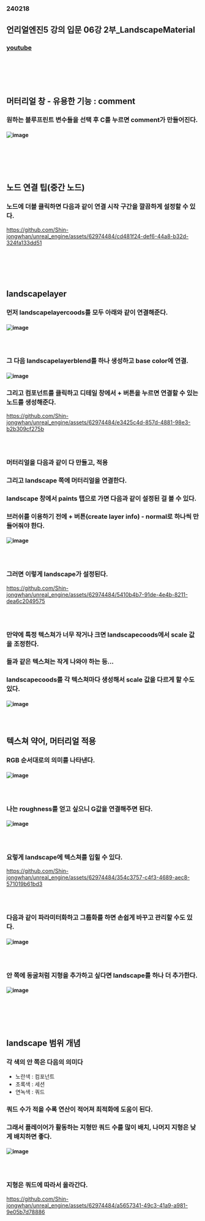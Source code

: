 ### 240218
## 언리얼엔진5 강의 입문 06강 2부_LandscapeMaterial
### [youtube](https://www.youtube.com/watch?v=k_sM7SuyR1U&list=PLxN-zf3BqZZl5dtnX0bgqYf8LDM3rn-Hs&index=8)
### <br/><br/><br/>

## 머터리얼 창 - 유용한 기능 : comment
### 원하는 블루프린트 변수들을 선택 후 C를 누르면 comment가 만들어진다.
#### ![image](https://github.com/Shin-jongwhan/unreal_engine/assets/62974484/60b60b49-1be6-4951-a4b4-b18d40913766)
### <br/><br/><br/>

## 노드 연결 팁(중간 노드)
### 노드에 더블 클릭하면 다음과 같이 연결 시작 구간을 깔끔하게 설정할 수 있다.

https://github.com/Shin-jongwhan/unreal_engine/assets/62974484/cd481f24-def6-44a8-b32d-324fa133dd51
### <br/><br/><br/>

## landscapelayer
### 먼저 landscapelayercoods를 모두 아래와 같이 연결해준다.
#### ![image](https://github.com/Shin-jongwhan/unreal_engine/assets/62974484/e97af55b-267f-47bd-91f0-bdd505eb6de2)
### <br/>

### 그 다음 landscapelayerblend를 하나 생성하고 base color에 연결.
#### ![image](https://github.com/Shin-jongwhan/unreal_engine/assets/62974484/e9fa8044-6143-4907-900e-a6430cc21764)
### 그리고 컴포넌트를 클릭하고 디테일 창에서 + 버튼을 누르면 연결할 수 있는 노드를 생성해준다.

https://github.com/Shin-jongwhan/unreal_engine/assets/62974484/e3425c4d-857d-4881-98e3-b2b309cf275b
### <br/>

### 머터리얼을 다음과 같이 다 만들고, 적용
### 그리고 landscape 쪽에 머터리얼을 연결한다.
### landscape 창에서 paints 탭으로 가면 다음과 같이 설정된 걸 볼 수 있다.
### 브러쉬를 이용하기 전에 + 버튼(create layer info) - normal로 하나씩 만들어줘야 한다. 
#### ![image](https://github.com/Shin-jongwhan/unreal_engine/assets/62974484/2aedf738-8ac4-48e6-b222-c1ba8575bc87)
### <br/>

### 그러면 이렇게 landscape가 설정된다.

https://github.com/Shin-jongwhan/unreal_engine/assets/62974484/5410b4b7-91de-4e4b-8211-dea6c2049575
### <br/>

### 만약에 특정 텍스쳐가 너무 작거나 크면 landscapecoods에서 scale 값을 조정한다.
### 돌과 같은 텍스쳐는 작게 나와야 하는 등...
### landscapecoods를 각 텍스쳐마다 생성해서 scale 값을 다르게 할 수도 있다.
#### ![image](https://github.com/Shin-jongwhan/unreal_engine/assets/62974484/ed0bcfd2-efda-4eec-ad43-624d3f128e3a)
### <br/>

## 텍스쳐 약어, 머터리얼 적용
### RGB 순서대로의 의미를 나타낸다.
#### ![image](https://github.com/Shin-jongwhan/unreal_engine/assets/62974484/c76513c6-2f66-4f0a-8c64-5143f5e761d8)
### <br/>

### 나는 roughness를 얻고 싶으니 G값을 연결해주면 된다.
#### ![image](https://github.com/Shin-jongwhan/unreal_engine/assets/62974484/8bff7495-781e-4bf4-94cb-5ccc08aedea3)
### <br/>

### 요렇게 landscape에 텍스쳐를 입힐 수 있다.

https://github.com/Shin-jongwhan/unreal_engine/assets/62974484/354c3757-c4f3-4689-aec8-571019b61bd3
### <br/>

### 다음과 같이 파라미터화하고 그룹화를 하면 손쉽게 바꾸고 관리할 수도 있다.
#### ![image](https://github.com/Shin-jongwhan/unreal_engine/assets/62974484/bb97809c-9878-473e-9693-bcd18a1e0a4d)
### <br/>

### 안 쪽에 동굴처럼 지형을 추가하고 싶다면 landscape를 하나 더 추가한다.
#### ![image](https://github.com/Shin-jongwhan/unreal_engine/assets/62974484/d9abf89f-ed7a-42dd-86af-13aa3c4de622)
### <br/><br/><br/>

## landscape 범위 개념
### 각 색의 안 쪽은 다음의 의미다
- 노란색 : 컴포넌트
- 초록색 : 세션
- 연녹색 : 쿼드
### 쿼드 수가 적을 수록 연산이 적어져 최적화에 도움이 된다.
### 그래서 플레이어가 활동하는 지형만 쿼드 수를 많이 배치, 나머지 지형은 낮게 배치하면 좋다.
#### ![image](https://github.com/Shin-jongwhan/unreal_engine/assets/62974484/6ca1541e-7dc0-4c88-b3aa-271964925cb8)
### <br/>

### 지형은 쿼드에 따라서 올라간다.
https://github.com/Shin-jongwhan/unreal_engine/assets/62974484/a5657341-49c3-41a9-a981-9e05b7d78886
### <br/>

